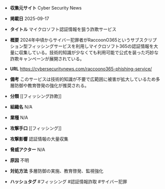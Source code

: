 - **収集元サイト**
Cyber Security News

- **掲載日**
2025-09-17

- **タイトル**
マイクロソフト認証情報を狙う詐欺サービス

- **概要**
2024年中頃からサイバー犯罪者がRaccoonO365というサブスクリプション型フィッシングサービスを利用しマイクロソフト365の認証情報を大量に収集している。技術的知識が少なくても利用可能で公式を装った巧妙な詐欺キャンペーンが展開されている。

- **URL**
https://cybersecuritynews.com/raccoono365-phishing-service/

- **備考**
このサービスは技術的知識が不要で広範囲に被害が拡大しているため多層防御や教育啓発の強化が推奨される。

- **分類**
[[フィッシング詐欺]]

- **組織名**
N/A

- **業種**
N/A

- **攻撃手口**
[[フィッシング]]

- **攻撃影響**
認証情報の大量収集

- **脅威アクター**
N/A

- **原因**
不明

- **対処方法**
多層防御の実施、教育啓発、監視強化

- **ハッシュタグ**
#フィッシング #認証情報詐取 #サイバー犯罪
